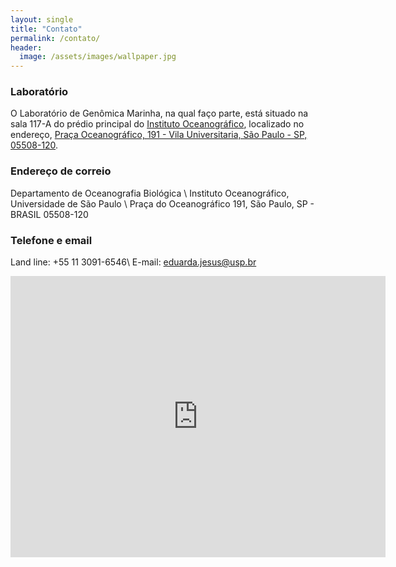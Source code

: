 ```yaml
---
layout: single
title: "Contato"
permalink: /contato/
header:
  image: /assets/images/wallpaper.jpg
---
```



### Laboratório 
O Laboratório de Genômica Marinha, na qual faço parte, está situado na sala 117-A do prédio principal do [Instituto Oceanográfico](https://www.io.usp.br), localizado no endereço, [Praça Oceanográfico, 191 - Vila Universitaria, São Paulo - SP, 05508-120](https://www.google.com/maps/dir//Instituto+Oceanogr%C3%A1fico+da+USP+-+Pra%C3%A7a+Oceanogr%C3%A1fico,+191+-+Vila+Universitaria,+S%C3%A3o+Paulo+-+SP,+05508-120,+Brasil/@-23.5609676,-46.8144153,12z/data=!4m8!4m7!1m0!1m5!1m1!1s0x94ce56148aa0ca3b:0xf3a4d0313b5e483c!2m2!1d-46.7320137!2d-23.5609893?entry=ttu).

### Endereço de correio 
Departamento de Oceanografia Biológica \\
Instituto Oceanográfico, Universidade de São Paulo \\
Praça do Oceanográfico 191, São Paulo, SP - BRASIL 05508-120

### Telefone e email  
Land line: +55 11 3091-6546\\
E-mail: eduarda.jesus@usp.br


<iframe src="https://www.google.com/maps/embed?pb=!1m18!1m12!1m3!1d3552.4417799367393!2d-46.73415528509903!3d-23.561062584682983!2m3!1f0!2f0!3f0!3m2!1i1024!2i768!4f13.1!3m3!1m2!1s0x94ce5614eb7ce75b%3A0x77ccdddc83d90705!2sPra%C3%A7a%20Oceanogr%C3%A1fico%2C%20191%20-%20Vila%20Universitaria%2C%20S%C3%A3o%20Paulo%20-%20SP%2C%2005508-120!5e1!3m2!1spt-BR!2sbr!4v1680473138877!5m2!1spt-BR!2sbr" width="600" height="450" style="border:0;" allowfullscreen="" loading="lazy" referrerpolicy="no-referrer-when-downgrade"></iframe>
